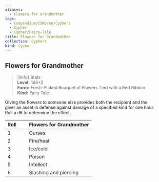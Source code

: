 ```yaml
---
aliases:
  - Flowers for Grandmother
tags:
  - Compendium/CSRD/en/Cyphers
  - Cypher
  - Cypher/Fairy-Tale
title: Flowers for Grandmother
collection: Cyphers
kind: Cypher
---
```

## Flowers for Grandmother  
>[!info] Stats  
> **Level:** 1d6+2  
> **Form:** Fresh-Picked Bouquet of Flowers Tied with a Red Ribbon  
> **Kind:** Fairy Tale
  
Giving the flowers to someone else provides both the recipient and the giver an asset in defense against damage of a specified kind for one hour. Roll a d6 to determine the effect.  

|  Roll &nbsp; &nbsp; &nbsp; | Flowers for Grandmother  |  
| ------------- | :----------- |  
| 1 | Curses |  
| 2 | Fire/heat |  
| 3 | Ice/cold |  
| 4 | Poison |  
| 5 | Intellect |  
| 6 | Slashing and piercing |